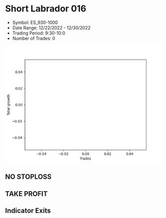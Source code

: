 # Short Labrador 016 
- Symbol: ES_930-1000
- Date Range: 12/22/2022 - 12/30/2022
- Trading Period: 9:30-10:0
- Number of Trades: 0

![Plot](ShortLabrador016ES_930-1000.png)
## NO STOPLOSS














## TAKE PROFIT











## Indicator Exits

